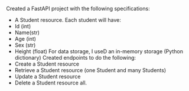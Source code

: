 Created a FastAPI project with the following specifications:
 - A Student resource. 
 Each student will have:
  - Id (int)
  - Name(str)
  - Age (int)
  - Sex (str)
  - Height (float)
For data storage, I useD an in-memory storage (Python dictionary)
Created endpoints to do the following:
- Create a Student resource
- Retrieve a Student resource (one Student and many Students)
- Update a Student resource
- Delete a Student resource
all.
